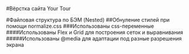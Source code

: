 #Вёрстка сайта Your Tour

#Файловая структура по БЭМ (Nested)
##Обнуление стилей при помощи normalize.css
###Использованы css-переменные
####Использованы Flex и Grid для построения сеток и выравнивания
#####Использованы @media для адаптации под разные разрешения экрана
